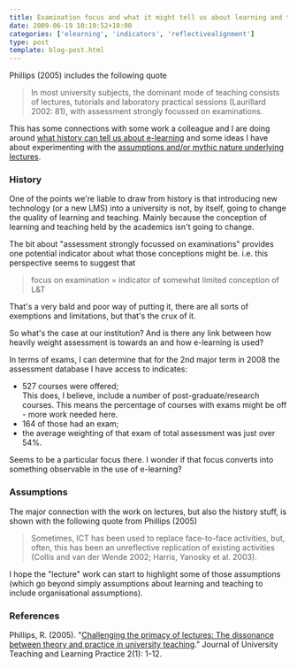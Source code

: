 ```yaml
---
title: Examination focus and what it might tell us about learning and teaching
date: 2009-06-19 10:19:52+10:00
categories: ['elearning', 'indicators', 'reflectivealignment']
type: post
template: blog-post.html
---
```

Phillips (2005) includes the following quote

> In most university subjects, the dominant mode of teaching consists of lectures, tutorials and laboratory practical sessions (Laurillard 2002: 81), with assessment strongly focussed on examinations.

This has some connections with some work a colleague and I are doing around [what history can tell us about e-learning](/blog2/2009/06/18/what-can-history-tell-us-about-e-learning-and-its-future/) and some ideas I have about experimenting with the [assumptions and/or mythic nature underlying lectures](/blog2/2009/06/09/you-only-get-this-type-of-education-in-class-mythic-attributes-of-the-lecture/).

### History

One of the points we're liable to draw from history is that introducing new technology (or a new LMS) into a university is not, by itself, going to change the quality of learning and teaching. Mainly because the conception of learning and teaching held by the academics isn't going to change.

The bit about "assessment strongly focussed on examinations" provides one potential indicator about what those conceptions might be. i.e. this perspective seems to suggest that

> focus on examination = indicator of somewhat limited conception of L&T

That's a very bald and poor way of putting it, there are all sorts of exemptions and limitations, but that's the crux of it.

So what's the case at our institution? And is there any link between how heavily weight assessment is towards an and how e-learning is used?

In terms of exams, I can determine that for the 2nd major term in 2008 the assessment database I have access to indicates:

- 527 courses were offered;  
    This does, I believe, include a number of post-graduate/research courses. This means the percentage of courses with exams might be off - more work needed here.
- 164 of those had an exam;
- the average weighting of that exam of total assessment was just over 54%.

Seems to be a particular focus there. I wonder if that focus converts into something observable in the use of e-learning?

### Assumptions

The major connection with the work on lectures, but also the history stuff, is shown with the following quote from Phillips (2005)

> Sometimes, ICT has been used to replace face-to-face activities, but, often, this has been an unreflective replication of existing activities (Collis and van der Wende 2002; Harris, Yanosky et al. 2003).

I hope the "lecture" work can start to highlight some of those assumptions (which go beyond simply assumptions about learning and teaching to include organisational assumptions).

### References

Phillips, R. (2005). "[Challenging the primacy of lectures: The dissonance between theory and practice in university teaching](http://jutlp.uow.edu.au/2005_v02_i01/2004_v02_i01.html)." Journal of University Teaching and Learning Practice 2(1): 1-12.